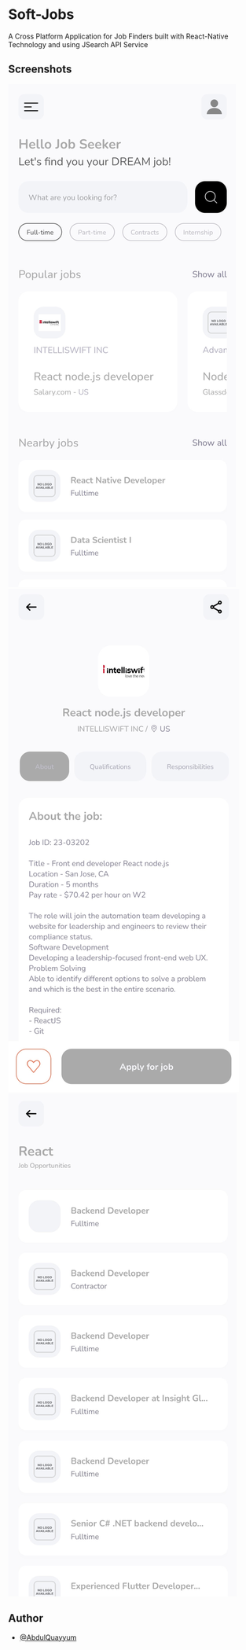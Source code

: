 
# Soft-Jobs

A Cross Platform Application for Job Finders built with React-Native Technology and using JSearch API Service

## Screenshots

![App Screenshot](/Assets/Screenshots/Screenshot_20230623-191718.jpg)
![App Screenshot](/Assets/Screenshots/Screenshot_20230623-191728.jpg)
![App Screenshot](/Assets/Screenshots/Screenshot_20230623-191744.jpg)


## Author

- [@AbdulQuayyum](https://www.github.com/AbdulQuayyum)